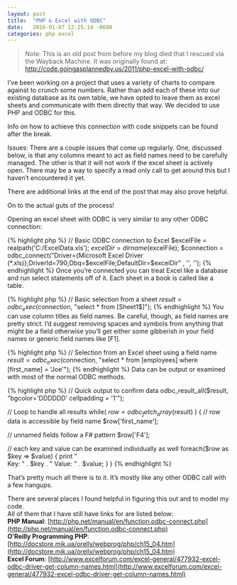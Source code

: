 ```yaml
---
layout: post
title:  "PHP & Excel with ODBC"
date:   2016-01-07 12:25:14 -0600
categories: php excel
---
```


> Note: This is an old post from before my blog died that I rescued via the Wayback Machine. It was originally found at: http://code.goingasplannedby.us/2011/php-excel-with-odbc/

I’ve been working on a project that uses a variety of charts to compare against to crunch some numbers.
Rather than add each of these into our existing database as its own table, we have opted to leave them as excel sheets and communicate with them directly that way. We decided to use PHP and ODBC for this.

Info on how to achieve this connection with code snippets can be found after the break.

Issues: There are a couple issues that come up regularly. One, discussed below, is that any columns meant to act as field names need to be carefully managed. The other is that it will not work if the excel sheet is actively open. There may be a way to specify a read only call to get around this but I haven’t encountered it yet.

There are additional links at the end of the post that may also prove helpful.

On to the actual guts of the process!

Opening an excel sheet with ODBC is very similar to any other ODBC connection:

{% highlight php %}
// Basic ODBC connection to Excel
$excelFile = realpath('C:/ExcelData.xls');
$excelDir = dirname($excelFile);
$connection = odbc_connect("Driver={Microsoft Excel Driver (*.xls)};DriverId=790;Dbq=$excelFile;DefaultDir=$excelDir" , '', '');
{% endhighlight %}
Once you’re connected you can treat Excel like a database and run select statements off of it.
Each sheet in a book is called like a table.

{% highlight php %}
// Basic selection from a sheet
$result = odbc_exec ($connection, "select * from [Sheet1$]");
{% endhighlight %}
You can use column titles as field names. Be careful, though, as field names are pretty strict.
I’d suggest removing spaces and symbols from anything that might be a field otherwise you’ll get either some gibberish in your field names or generic field names like [F1].

{% highlight php %}
// Selection from an Excel sheet using a field name
$result = odbc_exec($connection, "select * from [employees] where [first_name] = 'Joe'");
{% endhighlight %}
Data can be output or examined with most of the normal ODBC methods.

{% highlight php %}
// Quick output to confirm data
odbc_result_all($result, "bgcolor='DDDDDD' cellpadding = '1'");

// Loop to handle all results 
while( $row = odbc_fetch_array($result) )
{
    // row data is accessible by field name
   $row['first_name'];
   
   // unnamed fields follow a F# pattern
   $row['F4'];

   // each key and value can be examined individually as well
   foreach($row as $key => $value)
   {
      print "<br>Key: " . $key . " Value: " . $value;
   }
}
{% endhighlight %}

That’s pretty much all there is to it. It’s mostly like any other ODBC call with a few hangups.

There are several places I found helpful in figuring this out and to model my code.  
All of them that I have still have links for are listed below:  
**PHP Manual**: [http://php.net/manual/en/function.odbc-connect.php](http://php.net/manual/en/function.odbc-connect.php)  
**O’Reilly Programming PHP**: [http://docstore.mik.ua/orelly/webprog/php/ch15_04.htm](http://docstore.mik.ua/orelly/webprog/php/ch15_04.htm)  
**Excel Forum**: [http://www.excelforum.com/excel-general/477932-excel-odbc-driver-get-column-names.html](http://www.excelforum.com/excel-general/477932-excel-odbc-driver-get-column-names.html)  

